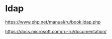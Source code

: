 # ldap
https://www.php.net/manual/ru/book.ldap.php

https://docs.microsoft.com/ru-ru/documentation/
